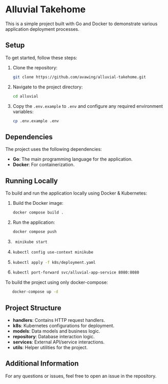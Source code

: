 # Alluvial Takehome

This is a simple project built with Go and Docker to demonstrate various application deployment processes.

## Setup

To get started, follow these steps:

1. Clone the repository:
    ```bash
    git clone https://github.com/avawing/alluvial-takehome.git
    ```
2. Navigate to the project directory:
    ```bash
    cd alluvial
    ```
3. Copy the `.env.example` to `.env` and configure any required environment variables:
    ```bash
    cp .env.example .env
    ```

## Dependencies

The project uses the following dependencies:
- **Go**: The main programming language for the application.
- **Docker**: For containerization.

## Running Locally

To build and run the application locally using Docker & Kubernetes:

1. Build the Docker image:
    ```bash
    docker compose build .
    ```
2. Run the application:
    ```bash
    docker compose push 
    ```
3. ```bash
    minikube start
   ```
4. ```bash
   kubectl config use-context minikube
   ```
5. ```bash
   kubectl apply -f k8s/deployment.yaml
   ```
5. ```bash
   kubectl port-forward svc/alluvial-app-service 8080:8080
   ```
To build the project using only docker-compose:
```bash
   docker-compose up -d
   ```

## Project Structure

- **handlers**: Contains HTTP request handlers.
- **k8s**: Kubernetes configurations for deployment.
- **models**: Data models and business logic.
- **repository**: Database interaction logic.
- **services**: External API/service interactions.
- **utils**: Helper utilities for the project.

## Additional Information

For any questions or issues, feel free to open an issue in the repository.
